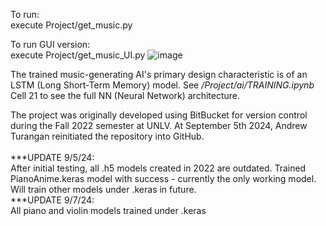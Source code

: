 To run:<br>
execute Project/get_music.py<br>

To run GUI version:<br>
execute Project/get_music_UI.py
![image](https://github.com/user-attachments/assets/25e9ce2b-d5ad-4b4f-8dc7-11cce7b84749)

The trained music-generating AI's primary design characteristic is of an LSTM (Long Short-Term Memory) model. See */Project/ai/TRAINING.ipynb* Cell 21 to see the full NN (Neural Network) architecture.<br>

The project was originally developed using BitBucket for version control during the Fall 2022 semester at UNLV. At September 5th 2024, Andrew Turangan reinitiated the repository into GitHub.<br><br>
***UPDATE 9/5/24:<br>
After initial testing, all .h5 models created in 2022 are outdated. Trained PianoAnime.keras model with success - currently the only working model. Will train other models under .keras in future.<br>
***UPDATE 9/7/24:<br>
All piano and violin models trained under .keras

